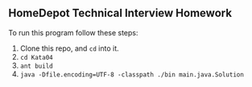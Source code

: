 ## HomeDepot Technical Interview Homework

To run this program follow these steps:

1. Clone this repo, and `cd` into it.
2. `cd Kata04`
3. `ant build`
4. `java -Dfile.encoding=UTF-8 -classpath ./bin main.java.Solution`
